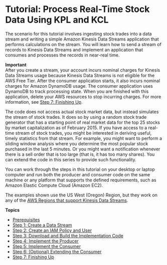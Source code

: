 # Tutorial: Process Real\-Time Stock Data Using KPL and KCL<a name="tutorial-stock-data-kplkcl"></a>

The scenario for this tutorial involves ingesting stock trades into a data stream and writing a simple Amazon Kinesis Data Streams application that performs calculations on the stream\. You will learn how to send a stream of records to Kinesis Data Streams and implement an application that consumes and processes the records in near\-real time\.

**Important**  
After you create a stream, your account incurs nominal charges for Kinesis Data Streams usage because Kinesis Data Streams is not eligible for the AWS Free Tier\. After the consumer application starts, it also incurs nominal charges for Amazon DynamoDB usage\. The consumer application uses DynamoDB to track processing state\. When you are finished with this application, delete your AWS resources to stop incurring charges\. For more information, see [Step 7: Finishing Up](tutorial-stock-data-kplkcl-finish.md)\.

The code does not access actual stock market data, but instead simulates the stream of stock trades\. It does so by using a random stock trade generator that has a starting point of real market data for the top 25 stocks by market capitalization as of February 2015\. If you have access to a real\-time stream of stock trades, you might be interested in deriving useful, timely statistics from that stream\. For example, you might want to perform a sliding window analysis where you determine the most popular stock purchased in the last 5 minutes\. Or you might want a notification whenever there is a sell order that is too large \(that is, it has too many shares\)\. You can extend the code in this series to provide such functionality\.

You can work through the steps in this tutorial on your desktop or laptop computer and run both the producer and consumer code on the same machine or any platform that supports the defined requirements, such as Amazon Elastic Compute Cloud \(Amazon EC2\)\.

The examples shown use the US West \(Oregon\) Region, but they work on any of the [AWS Regions that support Kinesis Data Streams](https://docs.aws.amazon.com/general/latest/gr/rande.html#ak_region)\.

**Topics**
+ [Prerequisites](tutorial-stock-data-kplkcl-begin.md)
+ [Step 1: Create a Data Stream](tutorial-stock-data-kplkcl-create-stream.md)
+ [Step 2: Create an IAM Policy and User](tutorial-stock-data-kplkcl-iam.md)
+ [Step 3: Download and Build the Implementation Code](tutorial-stock-data-kplkcl-download.md)
+ [Step 4: Implement the Producer](tutorial-stock-data-kplkcl-producer.md)
+ [Step 5: Implement the Consumer](tutorial-stock-data-kplkcl-consumer.md)
+ [Step 6: \(Optional\) Extending the Consumer](tutorial-stock-data-kplkcl-consumer-extension.md)
+ [Step 7: Finishing Up](tutorial-stock-data-kplkcl-finish.md)